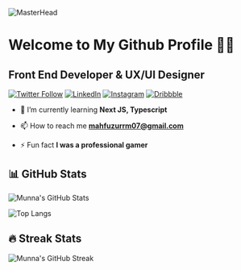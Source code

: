 <!-- Profile Banner -->
![MasterHead](https://i.ibb.co/MMrK4QS/github-banner.png)

<!-- Introduction -->
# Welcome to My Github Profile 👨‍💻
## Front End Developer & UX/UI Designer

<!-- Profile Views Counter 
![Profile Views](https://komarev.com/ghpvc/?username=mahfuzurmunna&label=Profile%20views&color=0e75b6&style=flat) -->

<!-- Social Media Badges -->
[![Twitter Follow](https://img.shields.io/twitter/follow/mahfuzurmunna_r?logo=twitter&style=for-the-badge)](https://twitter.com/mahfuzurmunna_r)
[![LinkedIn](https://img.shields.io/badge/LinkedIn--blue?style=for-the-badge&logo=linkedin)](https://linkedin.com/in/mahfuzurmunna)
[![Instagram](https://img.shields.io/badge/Instagram--red?style=for-the-badge&logo=instagram)](https://instagram.com/mahfuzmunna07)
[![Dribbble](https://img.shields.io/badge/Dribbble--pink?style=for-the-badge&logo=dribbble)](https://dribbble.com/mahfuzurmunna)

<!-- Current Focus -->
- 🌱 I’m currently learning **Next JS, Typescript**

<!-- Projects and Contact Info -->
<!-- - 👨‍💻 All of my projects are available at [Portfolio](https://mahfuzurmunna-v1.netlify.app/) -->
- 📫 How to reach me **mahfuzurrm07@gmail.com**
<!-- - 📄 Know about my experiences [Resume](https://drive.google.com/file/d/12T2OGKNeQu0xXw0vsn_rlQl4QeZpjRuh/view?usp=sharing) -->

<!-- Fun Fact -->
- ⚡ Fun fact **I was a professional gamer**

<!-- GitHub Stats -->
## 📊 GitHub Stats

![Munna's GitHub Stats](https://github-readme-stats.vercel.app/api?username=mahfuzurmunna&show_icons=true&theme=radical)

![Top Langs](https://github-readme-stats.vercel.app/api/top-langs/?username=mahfuzurmunna&layout=compact&theme=radical)

<!-- Streak Stats -->
## 🔥 Streak Stats

![Munna's GitHub Streak](https://github-readme-streak-stats.herokuapp.com/?user=mahfuzurmunna&theme=radical)

